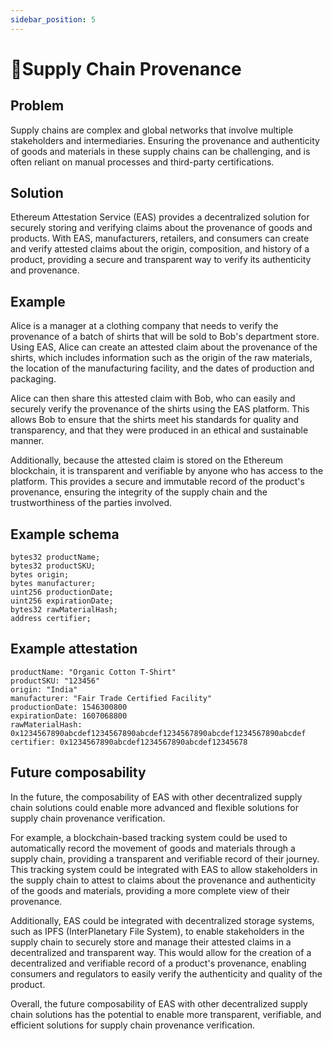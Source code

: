 ```yaml
---
sidebar_position: 5
---
```


#  📍Supply Chain Provenance

## Problem
Supply chains are complex and global networks that involve multiple stakeholders and intermediaries. Ensuring the provenance and authenticity of goods and materials in these supply chains can be challenging, and is often reliant on manual processes and third-party certifications.

## Solution
Ethereum Attestation Service (EAS) provides a decentralized solution for securely storing and verifying claims about the provenance of goods and products. With EAS, manufacturers, retailers, and consumers can create and verify attested claims about the origin, composition, and history of a product, providing a secure and transparent way to verify its authenticity and provenance.

## Example
Alice is a manager at a clothing company that needs to verify the provenance of a batch of shirts that will be sold to Bob's department store. Using EAS, Alice can create an attested claim about the provenance of the shirts, which includes information such as the origin of the raw materials, the location of the manufacturing facility, and the dates of production and packaging.

Alice can then share this attested claim with Bob, who can easily and securely verify the provenance of the shirts using the EAS platform. This allows Bob to ensure that the shirts meet his standards for quality and transparency, and that they were produced in an ethical and sustainable manner.

Additionally, because the attested claim is stored on the Ethereum blockchain, it is transparent and verifiable by anyone who has access to the platform. This provides a secure and immutable record of the product's provenance, ensuring the integrity of the supply chain and the trustworthiness of the parties involved.

## Example schema 
```
bytes32 productName;
bytes32 productSKU;
bytes origin;
bytes manufacturer;
uint256 productionDate;
uint256 expirationDate;
bytes32 rawMaterialHash;
address certifier;

```

## Example attestation
```
productName: "Organic Cotton T-Shirt"
productSKU: "123456"
origin: "India"
manufacturer: "Fair Trade Certified Facility"
productionDate: 1546300800
expirationDate: 1607068800
rawMaterialHash: 0x1234567890abcdef1234567890abcdef1234567890abcdef1234567890abcdef
certifier: 0x1234567890abcdef1234567890abcdef12345678

```


## Future composability
In the future, the composability of EAS with other decentralized supply chain solutions could enable more advanced and flexible solutions for supply chain provenance verification.

For example, a blockchain-based tracking system could be used to automatically record the movement of goods and materials through a supply chain, providing a transparent and verifiable record of their journey. This tracking system could be integrated with EAS to allow stakeholders in the supply chain to attest to claims about the provenance and authenticity of the goods and materials, providing a more complete view of their provenance.

Additionally, EAS could be integrated with decentralized storage systems, such as IPFS (InterPlanetary File System), to enable stakeholders in the supply chain to securely store and manage their attested claims in a decentralized and transparent way. This would allow for the creation of a decentralized and verifiable record of a product's provenance, enabling consumers and regulators to easily verify the authenticity and quality of the product.

Overall, the future composability of EAS with other decentralized supply chain solutions has the potential to enable more transparent, verifiable, and efficient solutions for supply chain provenance verification.